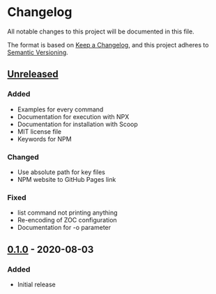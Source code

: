 # Changelog

All notable changes to this project will be documented in this file.

The format is based on [Keep a Changelog](https://keepachangelog.com/en/1.0.0/), and this project adheres to [Semantic Versioning](https://semver.org/spec/v2.0.0.html).

## [Unreleased]

### Added

- Examples for every command
- Documentation for execution with NPX
- Documentation for installation with Scoop
- MIT license file
- Keywords for NPM

### Changed

- Use absolute path for key files
- NPM website to GitHub Pages link

### Fixed

- list command not printing anything
- Re-encoding of ZOC configuration
- Documentation for -o parameter

## [0.1.0] - 2020-08-03

### Added

- Initial release

[Unreleased]: https://github.com/TheLastZombie/sshpm/compare/0.1.0...HEAD
[0.1.0]: https://github.com/TheLastZombie/sshpm/releases/tag/0.1.0

